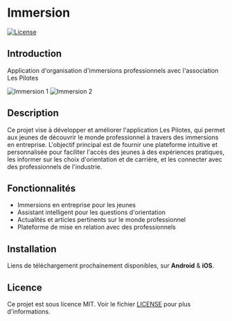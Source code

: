 # Immersion

[![License](https://img.shields.io/badge/license-MIT-blue.svg)](LICENSE)

## Introduction

Application d'organisation d'immersions professionnels avec l'association Les Pilotes

![Immersion 1](https://github.com/Les-Pilotes/immersion/assets/44437106/c9f6bc2c-b25e-4ab5-aa39-59180bc0b066)
![Immersion 2](https://github.com/Les-Pilotes/immersion/assets/44437106/6b9f5ad6-8cca-48ee-93e6-da6eec6c5677)


## Description

Ce projet vise à développer et améliorer l'application Les Pilotes, 
qui permet aux jeunes de découvrir le monde professionnel à travers 
des immersions en entreprise. L'objectif principal est de fournir 
une plateforme intuitive et personnalisée pour faciliter l'accès des 
jeunes à des expériences pratiques, les informer sur les choix d'orientation 
et de carrière, et les connecter avec des professionnels de l'industrie.

## Fonctionnalités

- Immersions en entreprise pour les jeunes
- Assistant intelligent pour les questions d'orientation
- Actualités et articles pertinents sur le monde professionnel
- Plateforme de mise en relation avec des professionnels

## Installation

Liens de téléchargement prochainement disponibles, sur **Android** & **iOS**.

## Licence

Ce projet est sous licence MIT. Voir le fichier [LICENSE](LICENSE) pour plus d'informations.
